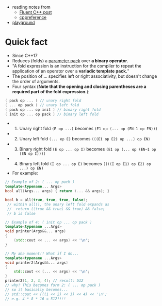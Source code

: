 - reading notes from
  - [Fluent C++ post](https://www.fluentcpp.com/2021/03/12/cpp-fold-expressions/)
  - [cppreference](https://en.cppreference.com/w/cpp/language/fold)
- [playground](fold_expression.h)

# Quick fact
- Since C++17
- Reduces (folds) a [parameter pack](parameter_pack.md) over **a binary operator**.
- "A fold expression is an instruction for the compiler to repeat the application of an operator over a **variadic template pack.**"
- The position of ... specifies left or right associativity, but doesn't change the order of arguments.
- Four syntax (**Note that the opening and closing parentheses are a required part of the fold expression.**):
```cpp
( pack op ... )	// unary right fold
( ... op pack )	// unary left fold
( pack op ... op init )	// binary right fold
( init op ... op pack )	// binary left fold
```
  - 1) Unary right fold `(E op ...)` becomes `(E1 op (... op (EN-1 op EN)))`
  - 2) Unary left fold `(... op E)` becomes `(((E1 op E2) op ...) op EN)`
  - 3) Binary right fold `(E op ... op I)` becomes `(E1 op (... op (EN−1 op (EN op I))))`
  - 4) Binary left fold `(I op ... op E)` becomes `((((I op E1) op E2) op ...) op EN)`
- For example:
```cpp
// Example of 2: ( ... op pack )
template<typename... Args>
bool all(Args... args) { return (... && args); }

bool b = all(true, true, true, false);
 // within all(), the unary left fold expands as
 //  return ((true && true) && true) && false;
 // b is false
```
```cpp
// Example of 4: ( init op ... op pack )
template<typename ...Args>
void printer(Args&&... args)
{
    (std::cout << ... << args) << '\n';
}

// My aha moment!! What if I do...
template<typename ...Args>
void printer2(Args&&... args)
{
    std::cout << (... << args) << '\n';
}
printer2(1, 2, 3, 4); // result: 512
// why? This becomes form 2: ( ... op pack )
// so it basically becomes...
// std::cout << (((1 << 2) << 3) << 4) << '\n';
// e.g. 4 * 8 * 16 = 512!!!!
```